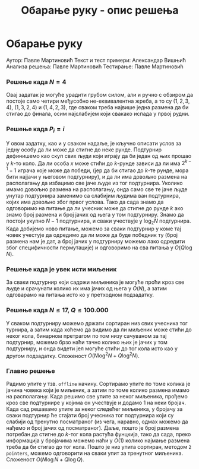 ﻿---
title: Обарање руку - опис решења
---

# Обарање руку

Аутор: Павле Мартиновић
Текст и тест примери: Александар Вишњић
Анализа решења: Павле Мартиновић
Тестирање: Павле Мартиновић


### Решење када $N=4$

Овај задатак је могуће урадити грубом силом, али и ручно с обзиром да постоје само четири међусобно не-еквивалентна жреба, а то су $(1,2,3,4)$, $(1,3,2,4)$ и $(1,4,2,3)$, где сваком треба највише једна размена да би стигао до финала, осим најслабијем који свакако испада у првој рудни.

### Решење када $P_i=i$

У овом задатку, као и у сваком надаље, је кључно описати услов за једну особу да ли може да стигне до неке рунде. Подтурнир дефинишемо као скуп свих људи који играју да би један од њих прошао у $k$-то коло. Да ли особа $x$ може стићи до $k$-рунде зависи да ли има $2^{k-1}-1$ играча које може да победи, (јер да би стигао до $k$-те рунде, мора бити најјачи у његовом подтурниру), и да ли има довољно размена на располагању да избацимо све јаче људе из тог подтурнира. Уколико имамо довољно размена на располагању, онда само све те јаче људе унутар подтурнира заменимо са слабијим људима ван подтурнира, којих има довољно због првог услова. Тако да сада знамо да одговоримо на питање да ли учесник може да стигне до рунде $k$ ако знамо број размена и број јачих од њега у том подтурниру. Знамо да постоји укупно $N-1$ подтурнира, и сваки учествује у $\log_2N$ подтурнира. Када добијемо ново питање, можемо за сваки подтурнир у коме тај човек учестује да одредимо да ли може да буде победник ту (број размена нам је дат, а број јачих у подтурниру можемо лако одредити због специфичности пермутације) и одговоримо на сва питања у $O(Q\log N)$.

### Решење када је увек исти миљеник

За сваки подтурнир који садржи миљеника је могуће проћи кроз све људе и срачунати колико их има јачих од њега у $O(N)$, а затим одговарамо на питања исто ко у претходном подзадатку.

### Решење када $N\leq 17$, $Q\leq 100.000$

У сваком подтурниру можемо држати сортиран низ свих учесника тог турнира, а затим када хоћемо да видимо да ли миљеник може стићи до неког кола, бинарном претрагом по том низу сачуваном за тај подтурнир, можемо брзо наћи тачно колико њих је јачих у том подтурниру, и онда видети јел могуће стићи до тог кола исто као у другом подзадатку. Сложеност $O(N\log^2N+Q\log^2N)$.

### Главно решење

Радимо упите у тзв. `offline` начину. Сортирамо упите по томе колика је јачина човека који је миљеник, а затим по томе колико размена имамо на располагању. Када решимо све упите за неког миљеника, прођемо кроз све подтурнире у којима он учествује и додамо $1$ на неки бројач. Када сад решавамо упите за неког следећег миљеника, у бројачу за сваки подтурнир ће стајати број учесника тог подтурнира који су слабији од тренутно посматраног (из чега, наравно, одмах можемо да нађемо и број јачих од посматраног). Даље, пошто је број размена потребан да стигне до $k$-тог кола растућа фунцкија, тако да сада, преко информација у бројачима можемо наћи у $O(1)$ колико најмање размена треба да би стигао до тог кола. Пошто је низ упита сортиран, методом `2 pointers`, можемо одговорити на сваки упит за тренутног миљеника. Сложеност $O(N\log N+Q\log Q)$.
